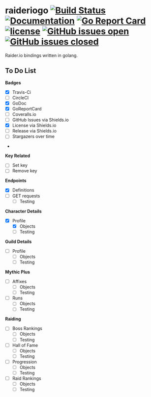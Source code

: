 # raideriogo [![Build Status](https://travis-ci.org/Munsy/raideriogo.svg?branch=master)](https://travis-ci.org/Munsy/raideriogo)  [![Documentation](https://godoc.org/github.com/munsy/raideriogo?status.svg)](https://godoc.org/github.com/munsy/raideriogo)  [![Go Report Card](https://goreportcard.com/badge/github.com/munsy/raideriogo)](https://goreportcard.com/report/github.com/munsy/raideriogo)  [![license](https://img.shields.io/github/license/mashape/apistatus.svg)](LICENSE)  [![GitHub issues open](https://img.shields.io/github/issues/munsy/raideriogo.svg?maxAge=2592000)](https://github.com/munsy/raideriogo/issues)  [![GitHub issues closed](https://img.shields.io/github/issues-closed-raw/munsy/raideriogo.svg?maxAge=2592000)](https://github.com/munsy/raideriogo/issues)


Raider.io bindings written in golang.

## To Do List
**Badges**
- [x] Travis-Ci
- [ ] CircleCI
- [x] GoDoc
- [x] GoReportCard
- [ ] Coveralls.io
- [ ] GitHub Issues via Shields.io
- [x] License via Shields.io
- [ ] Release via Shields.io
- [ ] Stargazers over time
- 

**Key Related**
- [ ] Set key
- [ ] Remove key

**Endpoints**
- [x] Definitions
- [ ] GET requests
  - [ ] Testing

**Character Details**
- [x] Profile
  - [x] Objects
  - [ ] Testing

**Guild Details**
- [ ] Profile
  - [ ] Objects
  - [ ] Testing

**Mythic Plus**
- [ ] Affixes
  - [ ] Objects
  - [ ] Testing
- [ ] Runs
  - [ ] Objects
  - [ ] Testing

**Raiding**
- [ ] Boss Rankings
  - [ ] Objects
  - [ ] Testing
- [ ] Hall of Fame
  - [ ] Objects
  - [ ] Testing
- [ ] Progression
  - [ ] Objects
  - [ ] Testing
- [ ] Raid Rankings
  - [ ] Objects
  - [ ] Testing
